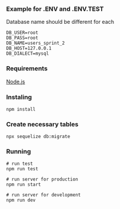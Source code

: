 

### Example for .ENV and .ENV.TEST

Database name should be different for each

~~~
DB_USER=root
DB_PASS=root
DB_NAME=users_sprint_2
DB_HOST=127.0.0.1
DB_DIALECT=mysql
~~~

### Requirements

[Node.js](https://nodejs.org/en/)

### Instaling

~~~
npm install
~~~

### Create necessary tables

~~~
npx sequelize db:migrate
~~~

### Running

~~~
# run test
npm run test

# run server for production
npm run start

# run server for development
npm run dev
~~~